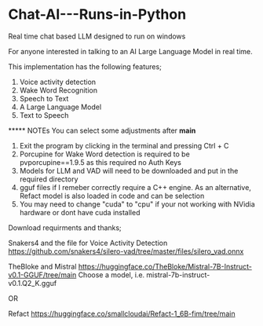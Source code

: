 # Chat-AI---Runs-in-Python
Real time chat based LLM designed to run on windows 

For anyone interested in talking to an AI Large Language Model in real time.

This implementation has the following features;

1) Voice activity detection
2) Wake Word Recognition
3) Speech to Text
4) A Large Language Model
5) Text to Speech


***** NOTEs
You  can select some adjustments after __main__

1) Exit the program by clicking in the terminal and pressing Ctrl + C
2) Porcupine for Wake Word detection is required to be pvporcupine==1.9.5 as this required no Auth Keys
3) Models for LLM and VAD will need to be downloaded and put in the required directory
4) gguf files if I remeber correctly require a C++ engine. As an alternative, Refact model is also loaded in code and can be selection
5) You may need to change "cuda" to "cpu" if your not working with NVidia hardware or dont have cuda installed

Download requirments and thanks;

Snakers4 and the file for Voice Activity Detection
https://github.com/snakers4/silero-vad/tree/master/files/silero_vad.onnx

TheBloke and Mistral
https://huggingface.co/TheBloke/Mistral-7B-Instruct-v0.1-GGUF/tree/main
Choose a model, i.e. mistral-7b-instruct-v0.1.Q2_K.gguf

OR

Refact 
https://huggingface.co/smallcloudai/Refact-1_6B-fim/tree/main
